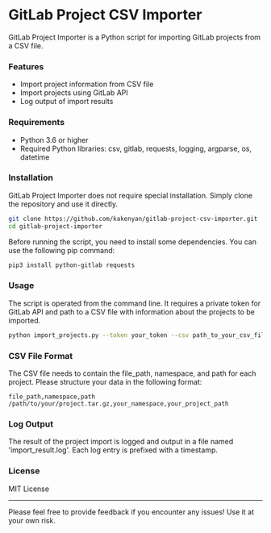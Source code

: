 # GitLab Project CSV Importer

GitLab Project Importer is a Python script for importing GitLab projects from a CSV file.

### Features

- Import project information from CSV file
- Import projects using GitLab API
- Log output of import results

### Requirements

- Python 3.6 or higher
- Required Python libraries: csv, gitlab, requests, logging, argparse, os, datetime 

### Installation

GitLab Project Importer does not require special installation. Simply clone the repository and use it directly.

```bash
git clone https://github.com/kakenyan/gitlab-project-csv-importer.git
cd gitlab-project-importer
```

Before running the script, you need to install some dependencies. You can use the following pip command:

```bash
pip3 install python-gitlab requests
```

### Usage

The script is operated from the command line. It requires a private token for GitLab API and path to a CSV file with information about the projects to be imported.

```bash
python import_projects.py --token your_token --csv path_to_your_csv_file.csv
```

### CSV File Format

The CSV file needs to contain the file_path, namespace, and path for each project. Please structure your data in the following format:

```
file_path,namespace,path
/path/to/your/project.tar.gz,your_namespace,your_project_path
```

### Log Output

The result of the project import is logged and output in a file named 'import_result.log'. Each log entry is prefixed with a timestamp.

### License

MIT License

---

Please feel free to provide feedback if you encounter any issues! Use it at your own risk.
